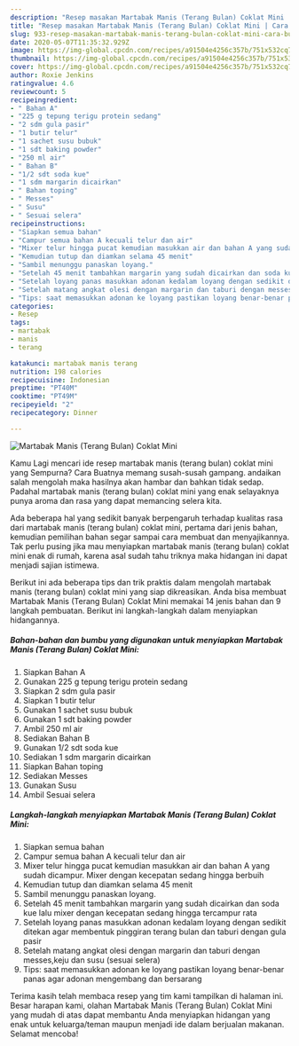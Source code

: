 ```yaml
---
description: "Resep masakan Martabak Manis (Terang Bulan) Coklat Mini | Cara Buat Martabak Manis (Terang Bulan) Coklat Mini Yang Lezat"
title: "Resep masakan Martabak Manis (Terang Bulan) Coklat Mini | Cara Buat Martabak Manis (Terang Bulan) Coklat Mini Yang Lezat"
slug: 933-resep-masakan-martabak-manis-terang-bulan-coklat-mini-cara-buat-martabak-manis-terang-bulan-coklat-mini-yang-lezat
date: 2020-05-07T11:35:32.929Z
image: https://img-global.cpcdn.com/recipes/a91504e4256c357b/751x532cq70/martabak-manis-terang-bulan-coklat-mini-foto-resep-utama.jpg
thumbnail: https://img-global.cpcdn.com/recipes/a91504e4256c357b/751x532cq70/martabak-manis-terang-bulan-coklat-mini-foto-resep-utama.jpg
cover: https://img-global.cpcdn.com/recipes/a91504e4256c357b/751x532cq70/martabak-manis-terang-bulan-coklat-mini-foto-resep-utama.jpg
author: Roxie Jenkins
ratingvalue: 4.6
reviewcount: 5
recipeingredient:
- " Bahan A"
- "225 g tepung terigu protein sedang"
- "2 sdm gula pasir"
- "1 butir telur"
- "1 sachet susu bubuk"
- "1 sdt baking powder"
- "250 ml air"
- " Bahan B"
- "1/2 sdt soda kue"
- "1 sdm margarin dicairkan"
- " Bahan toping"
- " Messes"
- " Susu"
- " Sesuai selera"
recipeinstructions:
- "Siapkan semua bahan"
- "Campur semua bahan A kecuali telur dan air"
- "Mixer telur hingga pucat kemudian masukkan air dan bahan A yang sudah dicampur. Mixer dengan kecepatan sedang hingga berbuih"
- "Kemudian tutup dan diamkan selama 45 menit"
- "Sambil menunggu panaskan loyang."
- "Setelah 45 menit tambahkan margarin yang sudah dicairkan dan soda kue lalu mixer dengan kecepatan sedang hingga tercampur rata"
- "Setelah loyang panas masukkan adonan kedalam loyang dengan sedikit ditekan agar membentuk pinggiran terang bulan dan taburi dengan gula pasir"
- "Setelah matang angkat olesi dengan margarin dan taburi dengan messes,keju dan susu (sesuai selera)"
- "Tips: saat memasukkan adonan ke loyang pastikan loyang benar-benar panas agar adonan mengembang dan bersarang"
categories:
- Resep
tags:
- martabak
- manis
- terang

katakunci: martabak manis terang 
nutrition: 198 calories
recipecuisine: Indonesian
preptime: "PT40M"
cooktime: "PT49M"
recipeyield: "2"
recipecategory: Dinner

---
```



![Martabak Manis (Terang Bulan) Coklat Mini](https://img-global.cpcdn.com/recipes/a91504e4256c357b/751x532cq70/martabak-manis-terang-bulan-coklat-mini-foto-resep-utama.jpg)

Kamu Lagi mencari ide resep martabak manis (terang bulan) coklat mini yang Sempurna? Cara Buatnya memang susah-susah gampang. andaikan salah mengolah maka hasilnya akan hambar dan bahkan tidak sedap. Padahal martabak manis (terang bulan) coklat mini yang enak selayaknya punya aroma dan rasa yang dapat memancing selera kita.



Ada beberapa hal yang sedikit banyak berpengaruh terhadap kualitas rasa dari martabak manis (terang bulan) coklat mini, pertama dari jenis bahan, kemudian pemilihan bahan segar sampai cara membuat dan menyajikannya. Tak perlu pusing jika mau menyiapkan martabak manis (terang bulan) coklat mini enak di rumah, karena asal sudah tahu triknya maka hidangan ini dapat menjadi sajian istimewa.


Berikut ini ada beberapa tips dan trik praktis dalam mengolah martabak manis (terang bulan) coklat mini yang siap dikreasikan. Anda bisa membuat Martabak Manis (Terang Bulan) Coklat Mini memakai 14 jenis bahan dan 9 langkah pembuatan. Berikut ini langkah-langkah dalam menyiapkan hidangannya.

<!--inarticleads1-->

##### Bahan-bahan dan bumbu yang digunakan untuk menyiapkan Martabak Manis (Terang Bulan) Coklat Mini:

1. Siapkan  Bahan A
1. Gunakan 225 g tepung terigu protein sedang
1. Siapkan 2 sdm gula pasir
1. Siapkan 1 butir telur
1. Gunakan 1 sachet susu bubuk
1. Gunakan 1 sdt baking powder
1. Ambil 250 ml air
1. Sediakan  Bahan B
1. Gunakan 1/2 sdt soda kue
1. Sediakan 1 sdm margarin dicairkan
1. Siapkan  Bahan toping
1. Sediakan  Messes
1. Gunakan  Susu
1. Ambil  Sesuai selera




<!--inarticleads2-->

##### Langkah-langkah menyiapkan Martabak Manis (Terang Bulan) Coklat Mini:

1. Siapkan semua bahan
1. Campur semua bahan A kecuali telur dan air
1. Mixer telur hingga pucat kemudian masukkan air dan bahan A yang sudah dicampur. Mixer dengan kecepatan sedang hingga berbuih
1. Kemudian tutup dan diamkan selama 45 menit
1. Sambil menunggu panaskan loyang.
1. Setelah 45 menit tambahkan margarin yang sudah dicairkan dan soda kue lalu mixer dengan kecepatan sedang hingga tercampur rata
1. Setelah loyang panas masukkan adonan kedalam loyang dengan sedikit ditekan agar membentuk pinggiran terang bulan dan taburi dengan gula pasir
1. Setelah matang angkat olesi dengan margarin dan taburi dengan messes,keju dan susu (sesuai selera)
1. Tips: saat memasukkan adonan ke loyang pastikan loyang benar-benar panas agar adonan mengembang dan bersarang




Terima kasih telah membaca resep yang tim kami tampilkan di halaman ini. Besar harapan kami, olahan Martabak Manis (Terang Bulan) Coklat Mini yang mudah di atas dapat membantu Anda menyiapkan hidangan yang enak untuk keluarga/teman maupun menjadi ide dalam berjualan makanan. Selamat mencoba!

